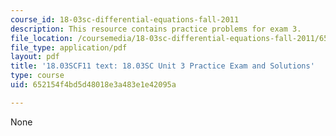 ```yaml
---
course_id: 18-03sc-differential-equations-fall-2011
description: This resource contains practice problems for exam 3.
file_location: /coursemedia/18-03sc-differential-equations-fall-2011/652154f4bd5d48018e3a483e1e42095a_MIT18_03SCF11_prex3.pdf
file_type: application/pdf
layout: pdf
title: '18.03SCF11 text: 18.03SC Unit 3 Practice Exam and Solutions'
type: course
uid: 652154f4bd5d48018e3a483e1e42095a

---
```

None